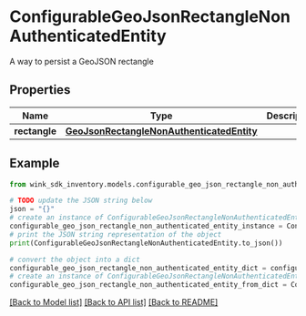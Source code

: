 # ConfigurableGeoJsonRectangleNonAuthenticatedEntity

A way to persist a GeoJSON rectangle

## Properties

Name | Type | Description | Notes
------------ | ------------- | ------------- | -------------
**rectangle** | [**GeoJsonRectangleNonAuthenticatedEntity**](GeoJsonRectangleNonAuthenticatedEntity.md) |  | 

## Example

```python
from wink_sdk_inventory.models.configurable_geo_json_rectangle_non_authenticated_entity import ConfigurableGeoJsonRectangleNonAuthenticatedEntity

# TODO update the JSON string below
json = "{}"
# create an instance of ConfigurableGeoJsonRectangleNonAuthenticatedEntity from a JSON string
configurable_geo_json_rectangle_non_authenticated_entity_instance = ConfigurableGeoJsonRectangleNonAuthenticatedEntity.from_json(json)
# print the JSON string representation of the object
print(ConfigurableGeoJsonRectangleNonAuthenticatedEntity.to_json())

# convert the object into a dict
configurable_geo_json_rectangle_non_authenticated_entity_dict = configurable_geo_json_rectangle_non_authenticated_entity_instance.to_dict()
# create an instance of ConfigurableGeoJsonRectangleNonAuthenticatedEntity from a dict
configurable_geo_json_rectangle_non_authenticated_entity_from_dict = ConfigurableGeoJsonRectangleNonAuthenticatedEntity.from_dict(configurable_geo_json_rectangle_non_authenticated_entity_dict)
```
[[Back to Model list]](../README.md#documentation-for-models) [[Back to API list]](../README.md#documentation-for-api-endpoints) [[Back to README]](../README.md)


